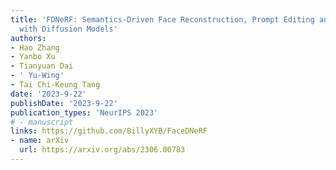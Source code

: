 ```yaml
---
title: 'FDNeRF: Semantics-Driven Face Reconstruction, Prompt Editing and Relighting
  with Diffusion Models'
authors:
- Hao Zhang
- Yanbo Xu
- Tianyuan Dai
- ' Yu-Wing'
- Tai Chi-Keung Tang
date: '2023-9-22'
publishDate: '2023-9-22'
publication_types: 'NeurIPS 2023'
# - manuscript
links: https://github.com/BillyXYB/FaceDNeRF
- name: arXiv
  url: https://arxiv.org/abs/2306.00783
---
```

